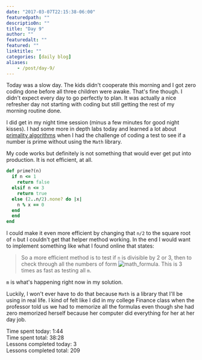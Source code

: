 ```yaml
---
date: "2017-03-07T22:15:38-06:00"
featuredpath: ""
descriptio0n: ""
title: "Day 9"
author: ""
featuredalt: ""
featured: ""
linktitle: ""
categories: [daily blog]
aliases:
    - /post/day-9/
---
```


Today was a slow day. The kids didn't cooperate this morning and I got zero coding done before all three children were awake. That's fine though. I didn't expect every day to go perfectly to plan. It was actually a nice refresher day not starting with coding but still getting the rest of my morning routine done.

I did get in my night time session (minus a few minutes for good night kisses). I had some more in depth labs today and learned a lot about [primality algorithms][1] when I had the challenge of coding a test to see if a number is prime without using the `Math` library.

My code works but definitely is not something that would ever get put into production. It is not efficient, at all.
```ruby
def prime?(n)
  if n <= 1
    return false
  elsif n <= 3
    return true
  else (2..n/2).none? do |x|
    n % x == 0
  end
  end
end
```
I could make it even more efficient by changing that `n/2` to the square root of `n` but I couldn't get that helper method working. In the end I would want to implement something like what I found online that states:

> So a more efficient method is to test if `n` is divisible by 2 or 3, then to check through all the numbers of form ![math_formula](images/prime6k.svg). This is 3 times as fast as testing all `m`.

`m` is what's happening right now in my solution.

Luckily, I won't ever have to do that because `Math` is a library that I'll be using in real life. I kind of felt like I did in my college Finance class when the professor told us we had to memorize all the formulas even though she had zero memorized herself because her computer did everything for her at her day job.

Time spent today: 1:44  
Time spent total: 38:28  
Lessons completed today: 3  
Lessons completed total: 209

  [1]:https://en.wikipedia.org/wiki/Primality_test
